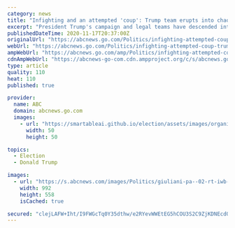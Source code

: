 ```yaml
---
category: news
title: "Infighting and an attempted 'coup': Trump team erupts into chaos as Giuliani takes over legal efforts"
excerpt: "President Trump's campaign and legal teams have descended into chaos behind the scenes as many brace for the end of the post-election fight."
publishedDateTime: 2020-11-17T20:37:00Z
originalUrl: "https://abcnews.go.com/Politics/infighting-attempted-coup-trump-team-erupts-chaos-giuliani/story?id=74257079"
webUrl: "https://abcnews.go.com/Politics/infighting-attempted-coup-trump-team-erupts-chaos-giuliani/story?id=74257079"
ampWebUrl: "https://abcnews.go.com/amp/Politics/infighting-attempted-coup-trump-team-erupts-chaos-giuliani/story?id=74257079"
cdnAmpWebUrl: "https://abcnews-go-com.cdn.ampproject.org/c/s/abcnews.go.com/amp/Politics/infighting-attempted-coup-trump-team-erupts-chaos-giuliani/story?id=74257079"
type: article
quality: 110
heat: 110
published: true

provider:
  name: ABC
  domain: abcnews.go.com
  images:
    - url: "https://smartableai.github.io/election/assets/images/organizations/abcnews.go.com-50x50.jpg"
      width: 50
      height: 50

topics:
  - Election
  - Donald Trump

images:
  - url: "https://s.abcnews.com/images/Politics/giuliani-pa--02-rt-iwb-201109_1604928722820_hpMain_2_16x9_992.jpg"
    width: 992
    height: 558
    isCached: true

secured: "clejLAFW+Iht/I9FWGcTq0Y35dthw/e2RYevWWEtEG5hCOU3S2C9ZjKDNEcdQlEUhfgXwhHsPlKS22psZw7zGUmAlX2bsh31UFMWPUVAYpqKgcKZoJ8ke1uodhX1YyN0sCgGdAjX9KY7XJm1v2ZmAaYA98PoMBiWE4MUqotOKF2+wHsxwZZdifs7apKUocCsL/VM00GL4XSgYnfW3RnabOwCaOramHc12xdmxJRvKaQztth1q+AcdANNapZZEAhaqRwg6haf0cviyGowZzQETwBrtkVpV20IoF66pOBc7n9UVWxaxzVxMkh1hsffPqOcUAfNy94PdA82K0VuAypfzbrGsw0ddDlqc+qYlpKtQww=;FZxZ0N36ko0+5JmjMWD/Sw=="
---
```


